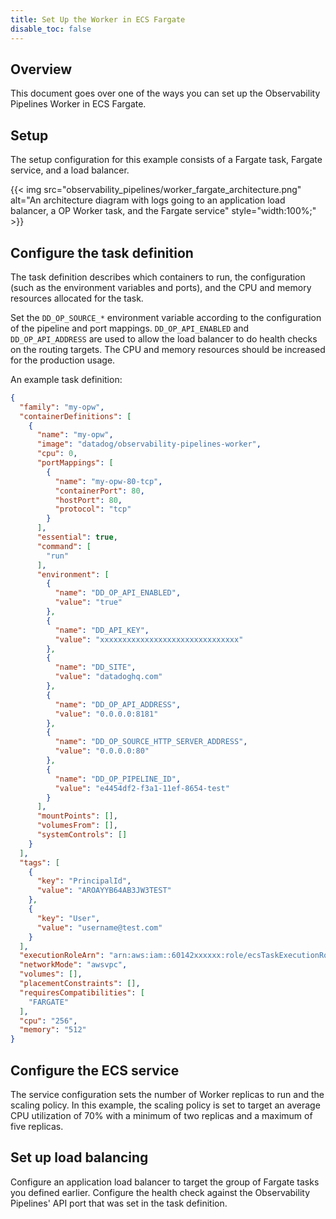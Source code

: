 ```yaml
---
title: Set Up the Worker in ECS Fargate
disable_toc: false
---
```


## Overview

This document goes over one of the ways you can set up the Observability Pipelines Worker in ECS Fargate.

## Setup

The setup configuration for this example consists of a Fargate task, Fargate service, and a load balancer.

{{< img src="observability_pipelines/worker_fargate_architecture.png" alt="An architecture diagram with logs going to an application load balancer, a OP Worker task, and the Fargate service" style="width:100%;" >}}

## Configure the task definition

The task definition describes which containers to run, the configuration (such as the environment variables and ports), and the CPU and memory resources allocated for the task.

Set the `DD_OP_SOURCE_*` environment variable according to the configuration of the pipeline and port mappings. `DD_OP_API_ENABLED` and `DD_OP_API_ADDRESS` are used to allow the load balancer to do health checks on the routing targets. The CPU and memory resources should be increased for the production usage.

An example task definition:

```json
{
  "family": "my-opw",
  "containerDefinitions": [
    {
      "name": "my-opw",
      "image": "datadog/observability-pipelines-worker",
      "cpu": 0,
      "portMappings": [
        {
          "name": "my-opw-80-tcp",
          "containerPort": 80,
          "hostPort": 80,
          "protocol": "tcp"
        }
      ],
      "essential": true,
      "command": [
        "run"
      ],
      "environment": [
        {
          "name": "DD_OP_API_ENABLED",
          "value": "true"
        },
        {
          "name": "DD_API_KEY",
          "value": "xxxxxxxxxxxxxxxxxxxxxxxxxxxxxxx"
        },
        {
          "name": "DD_SITE",
          "value": "datadoghq.com"
        },
        {
          "name": "DD_OP_API_ADDRESS",
          "value": "0.0.0.0:8181"
        },
        {
          "name": "DD_OP_SOURCE_HTTP_SERVER_ADDRESS",
          "value": "0.0.0.0:80"
        },
        {
          "name": "DD_OP_PIPELINE_ID",
          "value": "e4454df2-f3a1-11ef-8654-test"
        }
      ],
      "mountPoints": [],
      "volumesFrom": [],
      "systemControls": []
    }
  ],
  "tags": [
    {
      "key": "PrincipalId",
      "value": "AROAYYB64AB3JW3TEST"
    },
    {
      "key": "User",
      "value": "username@test.com"
    }
  ],
  "executionRoleArn": "arn:aws:iam::60142xxxxxx:role/ecsTaskExecutionRole",
  "networkMode": "awsvpc",
  "volumes": [],
  "placementConstraints": [],
  "requiresCompatibilities": [
    "FARGATE"
  ],
  "cpu": "256",
  "memory": "512"
}
```

## Configure the ECS service

The service configuration sets the number of Worker replicas to run and the scaling policy. In this example, the scaling policy is set to target an average CPU utilization of 70% with a minimum of two replicas and a maximum of five replicas.

## Set up load balancing

Configure an application load balancer to target the group of Fargate tasks you defined earlier. Configure the health check against the Observability Pipelines' API port that was set in the task definition.
